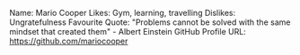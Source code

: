 Name: Mario Cooper
Likes: Gym, learning, travelling
Dislikes: Ungratefulness
Favourite Quote: "Problems cannot be solved with the same mindset that created them" - Albert Einstein
GitHub Profile URL: https://github.com/mariocooper
